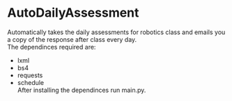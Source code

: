 # AutoDailyAssessment
 Automatically takes the daily assessments for robotics class and emails you a copy of the response after class every day.  
 The dependinces required are:
  - lxml
  - bs4
  - requests
  - schedule  
 After installing the dependinces run main.py.
